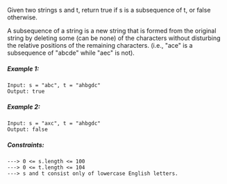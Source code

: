 Given two strings s and t, return true if s is a subsequence of t, or false otherwise.

A subsequence of a string is a new string that is formed from the original string by deleting some (can be none) of the characters without disturbing the relative positions of the remaining characters. (i.e., "ace" is a subsequence of "abcde" while "aec" is not).


##### Example 1:

~~~
Input: s = "abc", t = "ahbgdc"
Output: true
~~~

##### Example 2:

~~~
Input: s = "axc", t = "ahbgdc"
Output: false
~~~


##### Constraints:

~~~
---> 0 <= s.length <= 100
---> 0 <= t.length <= 104
---> s and t consist only of lowercase English letters.
~~~